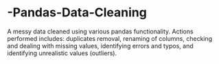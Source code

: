 # -Pandas-Data-Cleaning
A messy data cleaned using various pandas functionality. Actions performed includes: duplicates removal, renaming of columns, checking and dealing with missing values, identifying errors and typos, and identifying unrealistic values (outliers). 
